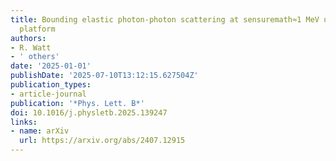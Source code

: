 ```yaml
---
title: Bounding elastic photon-photon scattering at sensuremath≈1 MeV using a laser-plasma
  platform
authors:
- R. Watt
- ' others'
date: '2025-01-01'
publishDate: '2025-07-10T13:12:15.627504Z'
publication_types:
- article-journal
publication: '*Phys. Lett. B*'
doi: 10.1016/j.physletb.2025.139247
links:
- name: arXiv
  url: https://arxiv.org/abs/2407.12915
---
```

